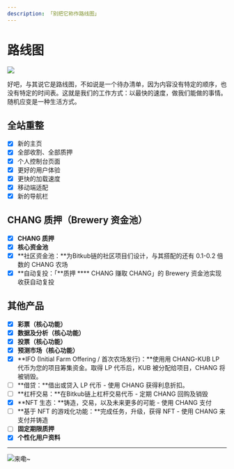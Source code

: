 ```yaml
---
description: 「别把它称作路线图」
---
```


# 路线图

![](https://gblobscdn.gitbook.com/assets%2F-MHREX7DHcljbY5IkjgJ%2F-MbKS2mFRDg91ZWCu1Fz%2F-MbKZINH3Atuv5bv2dPZ%2Fdocs%20masthead%20\(19\).png?alt=media\&token=a39e0778-1eab-43da-b421-195e3c54d70e)

好吧，与其说它是路线图，不如说是一个待办清单，因为内容没有特定的顺序，也没有特定的时间表。这就是我们的工作方式：以最快的速度，做我们能做的事情。随机应变是一种生活方式。

## **全站重整**

* [x] 新的主页
* [x] 全部收割、全部质押
* [x] 个人控制台页面
* [x] 更好的用户体验
* [x] 更快的加载速度
* [x] 移动端适配
* [x] 新的导航栏

## **CHANG 质押（Brewery 资金池）**

* [x] **CHANG 质押**
* [x] **核心资金池**
* [x] **社区资金池：**为Bitkub链的社区项目们设计，与其搭配的还有 0.1-0.2 倍数的 CHANG 农场
* [x] **自动复投：「**质押 **** CHANG 赚取 CHANG」的 Brewery 资金池实现收获自动复投

## 其他产品

* [x] **彩票（核心功能）**
* [x] **数据及分析（核心功能）**
* [x] **投票（核心功能）**
* [x] **预测市场（核心功能）**
* [x] **IFO (Initial Farm Offering / 首次农场发行)：**使用用 CHANG-KUB LP 代币为您的项目筹集资金。取得 LP 代币后，KUB 被分配给项目，CHANG 将被销毁。
* [ ] **借贷：**借出或贷入 LP 代币 - 使用 CHANG 获得利息折扣。
* [ ] **杠杆交易：**在Bitkub链上杠杆交易代币 - 定期 CHANG 回购及销毁
* [x] **NFT 生态：**铸造，交易，以及未来更多的可能 - 使用 CHANG 支付
* [ ] **基于 NFT 的游戏化功能：**完成任务，升级，获得 NFT - 使用 CHANG 来支付并铸造
* [ ] **固定期限质押**
* [x] **个性化用户资料**

****

![来嘞\~](<.gitbook/assets/image (1) (1) (1) (2) (3) (1).png>)

